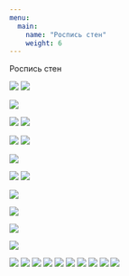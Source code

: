 ```yaml
---
menu:
  main:
    name: "Роспись стен"
    weight: 6
---
```

Роспись стен

![](DSC09619.png) ![](DSC09615.jpg)

![](LW.png) 

![](DSC02152.png) ![](DSC03262.png)

![](caffe_progr.jpg) ![](XXXL.jpg)

![](Cafe.png)

![](helsinki.jpg) ![](school.png)

![](NG.png) 

![](NG2.png) 

![](NG3.png) 

![](W.png) 

![](м-.png)
![](м+.png)
![](м=.jpg)
![](м0.jpg)
![](мг.jpg)
![](москва+.jpg)
![](им1.jpg)
![](им2.jpg)
![](им.jpg)
![](мыфф.jpg)
